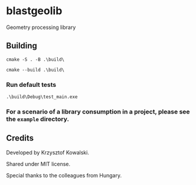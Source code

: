 # blastgeolib

Geometry processing library

## Building

```cmake -S . -B .\build\```

```cmake --build .\build\```

### Run default tests
```.\build\Debug\test_main.exe```

### For a scenario of a library consumption in a project, please see the ```example``` directory.

## Credits

Developed by Krzysztof Kowalski.

Shared under MIT license.

Special thanks to the colleagues from Hungary.
